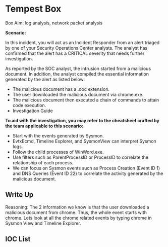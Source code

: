 # Tempest Box

Box Aim: log analysis, network packet analysis

**Scenario:** 

In this incident, you will act as an Incident Responder from an alert triaged by one of your Security Operations Center analysts. The analyst has confirmed that the alert has a CRITICAL severity that needs further investigation.

As reported by the SOC analyst, the intrusion started from a malicious document. In addition, the analyst compiled the essential information generated by the alert as listed below:

- The malicious document has a .doc extension.
- The user downloaded the malicious document via chrome.exe.
- The malicious document then executed a chain of commands to attain code execution.
- Investigation Guide

**﻿To aid with the investigation, you may refer to the cheatsheet crafted by the team applicable to this scenario:**

- Start with the events generated by Sysmon.
- EvtxEcmd, Timeline Explorer, and SysmonView can interpret Sysmon logs.
- Follow the child processes of WinWord.exe.
- Use filters such as ParentProcessID or ProcessID to correlate the relationship of each process.
- We can focus on Sysmon events such as Process Creation (Event ID 1) and DNS Queries (Event ID 22) to correlate the activity generated by the malicious document.


Write Up
---

Reasoning: The 2 information we know is that the user downloaded a malicious document from chrome. Thus, the whole event starts with chrome. Lets look at all the chrome related events by typing
chrome in Sysmon View and Timeline Explorer.



**IOC List**
- 




